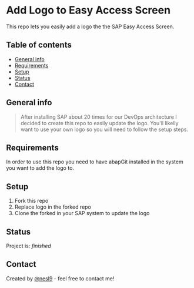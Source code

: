 # Add Logo to Easy Access Screen
   This repo lets you easily add a logo the the SAP Easy Access Screen. 
## Table of contents
* [General info](#general-info)
* [Requirements](#requirements)
* [Setup](#setup)
* [Status](#status)
* [Contact](#contact)


## General info
> After installing SAP about 20 times for our DevOps architecture I decided to create this repo to easily update the logo. You'll likelly want to use your own logo so you will need to follow the setup steps. 

## Requirements
In order to use this repo you need to have abapGit installed in the system you want to add the logo to. 

## Setup
1. Fork this repo
2. Replace logo in the forked repo
3. Clone the forked in your SAP system to update the logo

## Status
Project is: _finished_

## Contact
Created by [@nesl9](https://www.10xcoding.com/) - feel free to contact me!
